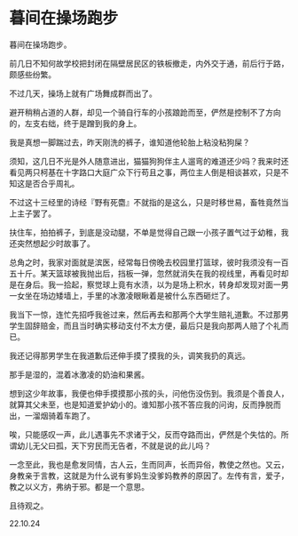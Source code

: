 # 暮间在操场跑步
暮间在操场跑步。

前几日不知何故学校把封闭在隔壁居民区的铁板撤走，内外交于通，前后行于路，颇感些纷繁。

不过几天，操场上就有广场舞成群而出了。

避开稍稍占道的人群，却见一个骑自行车的小孩踉跄而至，俨然是控制不了方向的，左支右绌，终于是蹭到我的身上。

我是真想一脚踹过去，昨天刚洗的裤子，谁知道他轮胎上粘没粘狗屎？

须知，这几日不光是外人随意进出，猫猫狗狗伴主人遛弯的难道还少吗？我来时还看见两只柯基在十字路口大庭广众下行苟且之事，两位主人倒是相谈甚欢，只是不知这是否合乎周礼。

不过这十三经里的诗经『野有死麕』不就指的是这么，只是时移世易，畜牲竟然当上主子罢了。

扶住车，拍拍裤子，到底是没动腿，不单是觉得自己跟一小孩子置气过于幼稚，我还突然想起少时故事了。

总角之时，我家对面就是滨医，经常每日傍晚去校园里打篮球，彼时我须没有一百五十斤。某天篮球被我抛出后，挡板一弹，忽然就消失在我的视线里，再看见时却是在身后。我一拾起，察觉球上竟有水渍，以为是场上积水，转身却发现对面一男一女坐在场边矮墙上，手里的冰激凌眼瞅着是被什么东西砸烂了。

我当下一惊，连忙先招呼我爸过来，然后再去和那两个大学生赔礼道歉。不过那男学生固辞赔金，而且当时确实移动支付不太方便，最后只是我向那两人赔了个礼而已。

我还记得那男学生在我道歉后还伸手摸了摸我的头，调笑我扔的真远。

那手是湿的，混着冰激凌的奶油和果酱。

想到这少年故事，我便也伸手摸摸那小孩的头，问他伤没伤到。我须是个善良人，就算其父未至，也是知道爱护幼小的。谁知那小孩不答应我的问询，反而挣脱而出，一溜烟骑着车跑了。

唉，只能感叹一声，此儿遇事先不求诸于父，反而夺路而出，俨然是个失怙的。所谓幼儿无父曰孤，天下穷民而无告者，不就是说的此儿吗？

一念至此，我也是愈发同情，古人云，生而同声，长而异俗，教使之然也。又云，身教亲于言教，这就是为什么说有爹妈生没爹妈教养的原因了。左传有言，爱子，教之以义方，弗纳于邪。都是一个意思。

且待观之。

22.10.24